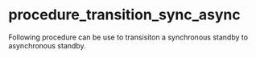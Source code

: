 # procedure_transition_sync_async
Following procedure can be use to transisiton a synchronous standby to asynchronous standby.
